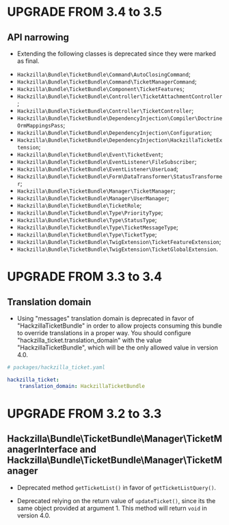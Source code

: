 UPGRADE FROM 3.4 to 3.5
=======================

## API narrowing

 * Extending the following classes is deprecated since they were
   marked as final.

 - `Hackzilla\Bundle\TicketBundle\Command\AutoClosingCommand`;
 - `Hackzilla\Bundle\TicketBundle\Command\TicketManagerCommand`;
 - `Hackzilla\Bundle\TicketBundle\Component\TicketFeatures`;
 - `Hackzilla\Bundle\TicketBundle\Controller\TicketAttachmentController`;
 - `Hackzilla\Bundle\TicketBundle\Controller\TicketController`;
 - `Hackzilla\Bundle\TicketBundle\DependencyInjection\Compiler\DoctrineOrmMappingsPass`;
 - `Hackzilla\Bundle\TicketBundle\DependencyInjection\Configuration`;
 - `Hackzilla\Bundle\TicketBundle\DependencyInjection\HackzillaTicketExtension`;
 - `Hackzilla\Bundle\TicketBundle\Event\TicketEvent`;
 - `Hackzilla\Bundle\TicketBundle\EventListener\FileSubscriber`;
 - `Hackzilla\Bundle\TicketBundle\EventListener\UserLoad`;
 - `Hackzilla\Bundle\TicketBundle\Form\DataTransformer\StatusTransformer`;
 - `Hackzilla\Bundle\TicketBundle\Manager\TicketManager`;
 - `Hackzilla\Bundle\TicketBundle\Manager\UserManager`;
 - `Hackzilla\Bundle\TicketBundle\TicketRole`;
 - `Hackzilla\Bundle\TicketBundle\Type\PriorityType`;
 - `Hackzilla\Bundle\TicketBundle\Type\StatusType`;
 - `Hackzilla\Bundle\TicketBundle\Type\TicketMessageType`;
 - `Hackzilla\Bundle\TicketBundle\Type\TicketType`;
 - `Hackzilla\Bundle\TicketBundle\TwigExtension\TicketFeatureExtension`;
 - `Hackzilla\Bundle\TicketBundle\TwigExtension\TicketGlobalExtension`.

UPGRADE FROM 3.3 to 3.4
=======================

## Translation domain

 * Using "messages" translation domain is deprecated in favor of "HackzillaTicketBundle"
   in order to allow projects consuming this bundle to override translations in
   a proper way.
   You should configure "hackzilla_ticket.translation_domain" with the value "HackzillaTicketBundle",
   which will be the only allowed value in version 4.0.

```yml
# packages/hackzilla_ticket.yaml

hackzilla_ticket:
    translation_domain: HackzillaTicketBundle
```

UPGRADE FROM 3.2 to 3.3
=======================

## Hackzilla\Bundle\TicketBundle\Manager\TicketManagerInterface and Hackzilla\Bundle\TicketBundle\Manager\TicketManager

 * Deprecated method `getTicketList()` in favor of `getTicketListQuery()`.

 * Deprecated relying on the return value of `updateTicket()`, since its the same object
   provided at argument 1. This method will return `void` in version 4.0.
